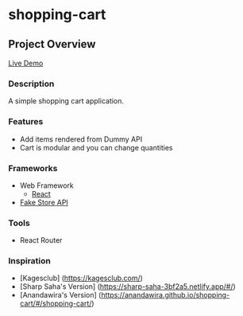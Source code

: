 # shopping-cart

## Project Overview
[Live Demo](https://jianrong7.github.io/)

### Description
A simple shopping cart application.

### Features
- Add items rendered from Dummy API
- Cart is modular and you can change quantities

### Frameworks
- Web Framework
	- [React](https://reactjs.org/)
- [Fake Store API](https://fakestoreapi.com/)

### Tools
- React Router

### Inspiration
- [Kagesclub] (https://kagesclub.com/)
- [Sharp Saha's Version] (https://sharp-saha-3bf2a5.netlify.app/#/)
- [Anandawira's Version] (https://anandawira.github.io/shopping-cart/#/shopping-cart/)